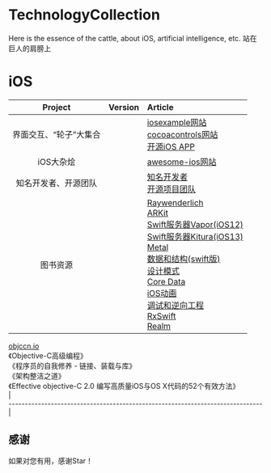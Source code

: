 # TechnologyCollection
Here is the essence of the cattle, about iOS, artificial intelligence, etc.
站在巨人的肩膀上

# iOS


| Project | Version | Article |
|:-------:|:-------:|:------|
| 界面交互、“轮子”大集合 |  | [iosexample网站](https://iosexample.com) <br> [cocoacontrols网站](https://www.cocoacontrols.com)<br> [开源iOS APP](https://github.com/dkhamsing/open-source-ios-apps) <br>|
| iOS大杂烩 | | [awesome-ios网站](https://github.com/vsouza/awesome-ios)<br>|
| 知名开发者、开源团队 |  | [知名开发者](https://github.com/ipader/SwiftGuide/blob/master/2019/SwiftDevelopers.md#mattt-thompson) <br>[开源项目团队](https://github.com/ipader/SwiftGuide/blob/master/2019/SwiftDevelopmentTeam.md)<br>|
| 图书资源 |  | [Raywenderlich](https://store.raywenderlich.com) <br> [ARKit](https://store.raywenderlich.com/products/arkit-by-tutorials) <br> [Swift服务器Vapor(iOS12)](https://store.raywenderlich.com/products/server-side-swift-with-vapor) <br>[Swift服务器Kitura(iOS13)](https://store.raywenderlich.com/products/server-side-swift-with-kitura) <br> [Metal](https://store.raywenderlich.com/products/metal-by-tutorials) <br> [数据和结构(swift版)](https://store.raywenderlich.com/products/data-structures-and-algorithms-in-swift) <br> [设计模式](https://store.raywenderlich.com/products/design-patterns-by-tutorials) <br> [Core Data](https://store.raywenderlich.com/products/core-data-by-tutorials) <br> [iOS动画](https://store.raywenderlich.com/products/ios-animations-by-tutorials)<br> [调试和逆向工程](https://store.raywenderlich.com/products/advanced-apple-debugging-and-reverse-engineering) <br> [RxSwift](https://store.raywenderlich.com/products/rxswift) <br> [Realm](https://store.raywenderlich.com/products/realm-building-modern-swift-apps-with-realm-database) <br>
[objccn.io](https://objccn.io) <br>
《Objective-C高级编程》<br>
《程序员的自我修养 - 链接、装载与库》<br>
《架构整洁之道》<br>
《Effective objective-C 2.0 编写高质量iOS与OS X代码的52个有效方法》<br>|
<br>------------------------------------------------------------------------------<br>|




##  感谢

如果对您有用，感谢Star！

